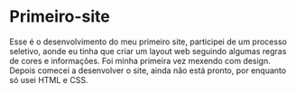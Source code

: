 # Primeiro-site
 Esse é o desenvolvimento do meu primeiro site, participei de um processo seletivo, aonde eu tinha que criar um layout web seguindo algumas regras de cores e informações. Foi minha primeira vez mexendo com design. Depois comecei a desenvolver o site, ainda não está pronto, por enquanto só usei HTML e CSS.
